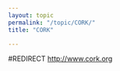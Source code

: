 ```yaml
---
layout: topic
permalink: "/topic/CORK/"
title: "CORK"

---
```


#REDIRECT http://www.cork.org

